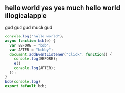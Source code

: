 hello world
yes yes much hello world
illogicalapple
---
gud gud gud much gud
```javascript
console.log("hello world");
async function bob(e) {
  var BEFORE = "bob";
  var AFTER = "bobby";
  document.addEventListener("click", function() {
    console.log(BEFORE);
    e()
    console.log(AFTER);
  });
}
bob(console.log)
export default bob;
```
